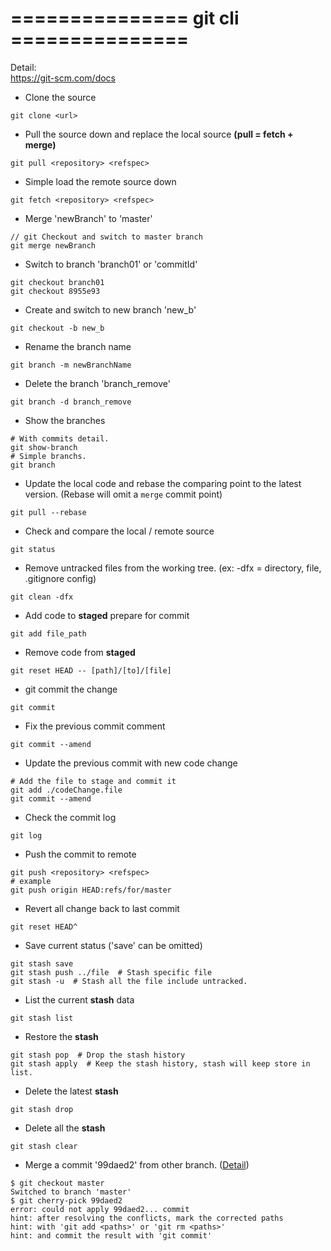 # ===============  git cli  ===============  
Detail:  
https://git-scm.com/docs

- Clone the source
```
git clone <url>
```

- Pull the source down and replace the local source **(pull = fetch + merge)**
```
git pull <repository> <refspec>
```

- Simple load the remote source down
```
git fetch <repository> <refspec>
```

- Merge 'newBranch' to 'master'
```
// git Checkout and switch to master branch
git merge newBranch
```

- Switch to branch 'branch01' or 'commitId'
```
git checkout branch01
git checkout 8955e93
```

- Create and switch to new branch 'new_b'
```
git checkout -b new_b
```

- Rename the branch name
```
git branch -m newBranchName
```

- Delete the branch 'branch_remove'
```
git branch -d branch_remove
```

- Show the branches
```
# With commits detail.
git show-branch
# Simple branchs.
git branch
```

- Update the local code and rebase the comparing point to the latest version. (Rebase will omit a `merge` commit point)
```
git pull --rebase
```

- Check and compare the local / remote source
```
git status
```

- Remove untracked files from the working tree. (ex: -dfx = directory, file, .gitignore config)
```
git clean -dfx
```

- Add code to **staged** prepare for commit
```
git add file_path
```

- Remove code from **staged**
```
git reset HEAD -- [path]/[to]/[file]
```

- git commit the change
```
git commit
```

- Fix the previous commit comment
```
git commit --amend
```
  
- Update the previous commit with new code change
```
# Add the file to stage and commit it
git add ./codeChange.file
git commit --amend
```

- Check the commit log
```
git log
```

- Push the commit to remote
```
git push <repository> <refspec>
# example
git push origin HEAD:refs/for/master
```

- Revert all change back to last commit
```
git reset HEAD^
```

- Save current status ('save' can be omitted)
```
git stash save
git stash push ../file  # Stash specific file
git stash -u  # Stash all the file include untracked.
```

- List the current **stash** data
```
git stash list
```

- Restore the **stash**
```
git stash pop  # Drop the stash history
git stash apply  # Keep the stash history, stash will keep store in list.
```

- Delete the latest **stash**
```
git stash drop
```

- Delete all the **stash**
```
git stash clear
```
  
- Merge a commit '99daed2' from other branch. ([Detail](https://backlog.com/git-tutorial/tw/stepup/stepup7_4.html))
```
$ git checkout master
Switched to branch 'master'
$ git cherry-pick 99daed2
error: could not apply 99daed2... commit
hint: after resolving the conflicts, mark the corrected paths
hint: with 'git add <paths>' or 'git rm <paths>'
hint: and commit the result with 'git commit'
```
